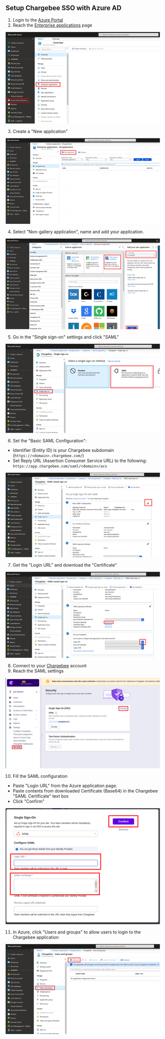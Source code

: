 ## Setup Chargebee SSO with Azure AD

1. Login to the [Azure Portal](https://portal.azure.com/) 
2. Reach the [Enterprise applications](https://portal.azure.com/#blade/Microsoft_AAD_IAM/StartboardApplicationsMenuBlade/AllApps/menuId/) page

![Enterprise applications](1-azure-apps.png)

3. Create a "New application"

![New application](2-azure-add-app.png)

4. Select "Non-gallery application", name and add your application. 

![Add application](3-azure-name-app.png)

5. Go in the "Single sign-on" settings and click "SAML"

![Use SAML](4-azure-use-saml.png)

6. Set the "Basic SAML Configuration":
  - Identifier (Entity ID) is your Chargebee subdomain (`https://<domain>.chargebee.com/`)
  - Set Reply URL (Assertion Consumer Service URL) to the following: `https://app.chargebee.com/saml/<domain>/acs`

![Configure SAML (Azure)](5-azure-configure-saml.png)

7. Get the "Login URL" and download the "Certificate"

![Get SAML config for Chargebee](6-azure-get-attributes.png)

8. Connect to your [Chargebee](https://app.chargebee.com) account 
9. Reach the SAML settings

![Use SAML (Chargebee)](7-chargebee-use-saml.png)

10. Fill the SAML configuration
  - Paste "Login URL" from the Azure application page.
  - Paste contents from downloaded Certificate (Base64) in the Chargebee "SAML Certificate" text box
  - Click "Confirm"

![Configure SAML (Chargebee)](8-chargebee-configure-saml.png)

11. In Azure, click "Users and groups" to allow users to login to the Chargebee application

![Assign users (Azure)](9-azure-assign-users.png)
